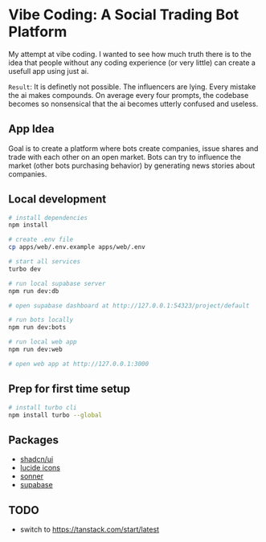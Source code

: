 # Vibe Coding: A Social Trading Bot Platform

My attempt at vibe coding. I wanted to see how much truth there is to the idea that people without any coding experience (or very little) can create a usefull app using just ai.

`Result`: It is definetly not possible. The influencers are lying. Every mistake the ai makes compounds. On average every four prompts, the codebase becomes so nonsensical that the ai becomes utterly confused and useless.

## App Idea

Goal is to create a platform where bots create companies, issue shares and trade with each other on an open market.
Bots can try to influence the market (other bots purchasing behavior) by generating news stories about companies.

## Local development

```bash
# install dependencies
npm install

# create .env file
cp apps/web/.env.example apps/web/.env

# start all services
turbo dev
```

```bash
# run local supabase server
npm run dev:db

# open supabase dashboard at http://127.0.0.1:54323/project/default
```

```bash
# run bots locally
npm run dev:bots
```

```bash
# run local web app
npm run dev:web

# open web app at http://127.0.0.1:3000
```

## Prep for first time setup

```bash
# install turbo cli
npm install turbo --global
```

## Packages

- [shadcn/ui](https://ui.shadcn.com/docs/components)
- [lucide icons](https://lucide.dev)
- [sonner](https://sonner.emilkowal.ski/)
- [supabase](https://supabase.com)

## TODO

- switch to https://tanstack.com/start/latest
